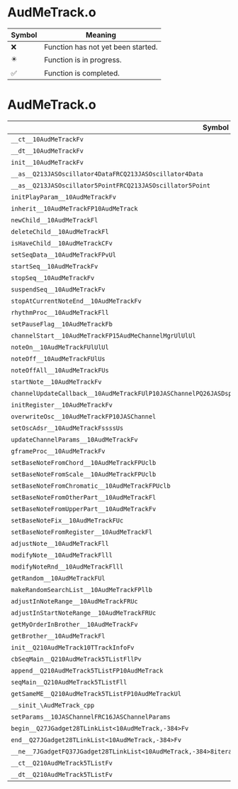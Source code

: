 # AudMeTrack.o
| Symbol | Meaning 
| ------------- | ------------- 
| :x: | Function has not yet been started. 
| :eight_pointed_black_star: | Function is in progress. 
| :white_check_mark: | Function is completed. 


# AudMeTrack.o
| Symbol | Decompiled? |
| ------------- | ------------- |
| `__ct__10AudMeTrackFv` | :x: |
| `__dt__10AudMeTrackFv` | :x: |
| `init__10AudMeTrackFv` | :x: |
| `__as__Q213JASOscillator4DataFRCQ213JASOscillator4Data` | :x: |
| `__as__Q213JASOscillator5PointFRCQ213JASOscillator5Point` | :x: |
| `initPlayParam__10AudMeTrackFv` | :x: |
| `inherit__10AudMeTrackFP10AudMeTrack` | :x: |
| `newChild__10AudMeTrackFl` | :x: |
| `deleteChild__10AudMeTrackFl` | :x: |
| `isHaveChild__10AudMeTrackCFv` | :x: |
| `setSeqData__10AudMeTrackFPvUl` | :x: |
| `startSeq__10AudMeTrackFv` | :x: |
| `stopSeq__10AudMeTrackFv` | :x: |
| `suspendSeq__10AudMeTrackFv` | :x: |
| `stopAtCurrentNoteEnd__10AudMeTrackFv` | :x: |
| `rhythmProc__10AudMeTrackFll` | :x: |
| `setPauseFlag__10AudMeTrackFb` | :x: |
| `channelStart__10AudMeTrackFP15AudMeChannelMgrUlUlUl` | :x: |
| `noteOn__10AudMeTrackFUlUlUl` | :x: |
| `noteOff__10AudMeTrackFUlUs` | :x: |
| `noteOffAll__10AudMeTrackFUs` | :x: |
| `startNote__10AudMeTrackFv` | :x: |
| `channelUpdateCallback__10AudMeTrackFUlP10JASChannelPQ26JASDsp8TChannelPv` | :x: |
| `initRegister__10AudMeTrackFv` | :x: |
| `overwriteOsc__10AudMeTrackFP10JASChannel` | :x: |
| `setOscAdsr__10AudMeTrackFssssUs` | :x: |
| `updateChannelParams__10AudMeTrackFv` | :x: |
| `gframeProc__10AudMeTrackFv` | :x: |
| `setBaseNoteFromChord__10AudMeTrackFPUclb` | :x: |
| `setBaseNoteFromScale__10AudMeTrackFPUclb` | :x: |
| `setBaseNoteFromChromatic__10AudMeTrackFPUclb` | :x: |
| `setBaseNoteFromOtherPart__10AudMeTrackFl` | :x: |
| `setBaseNoteFromUpperPart__10AudMeTrackFv` | :x: |
| `setBaseNoteFix__10AudMeTrackFUc` | :x: |
| `setBaseNoteFromRegister__10AudMeTrackFl` | :x: |
| `adjustNote__10AudMeTrackFll` | :x: |
| `modifyNote__10AudMeTrackFlll` | :x: |
| `modifyNoteRnd__10AudMeTrackFlll` | :x: |
| `getRandom__10AudMeTrackFUl` | :x: |
| `makeRandomSearchList__10AudMeTrackFPllb` | :x: |
| `adjustInNoteRange__10AudMeTrackFRUc` | :x: |
| `adjustInStartNoteRange__10AudMeTrackFRUc` | :x: |
| `getMyOrderInBrother__10AudMeTrackFv` | :x: |
| `getBrother__10AudMeTrackFl` | :x: |
| `init__Q210AudMeTrack10TTrackInfoFv` | :x: |
| `cbSeqMain__Q210AudMeTrack5TListFllPv` | :x: |
| `append__Q210AudMeTrack5TListFP10AudMeTrack` | :x: |
| `seqMain__Q210AudMeTrack5TListFll` | :x: |
| `getSameME__Q210AudMeTrack5TListFP10AudMeTrackUl` | :x: |
| `__sinit_\AudMeTrack_cpp` | :x: |
| `setParams__10JASChannelFRC16JASChannelParams` | :x: |
| `begin__Q27JGadget28TLinkList<10AudMeTrack,-384>Fv` | :x: |
| `end__Q27JGadget28TLinkList<10AudMeTrack,-384>Fv` | :x: |
| `__ne__7JGadgetFQ37JGadget28TLinkList<10AudMeTrack,-384>8iteratorQ37JGadget28TLinkList<10AudMeTrack,-384>8iterator` | :x: |
| `__ct__Q210AudMeTrack5TListFv` | :x: |
| `__dt__Q210AudMeTrack5TListFv` | :x: |
